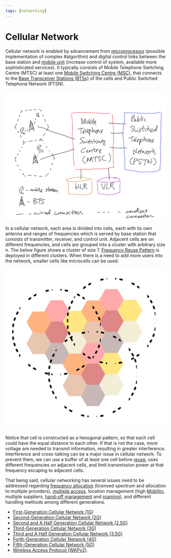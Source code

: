 ```yaml
---
tags: [networking]
---
```


# Cellular Network

Cellular network is enabled by advancement from
[microprocessor](202404051142.md) (possible implementation of complex
#algorithm) and digital control links between the base station and [mobile
unit](202303292141.md) (increase control of system, available more sophisticated
services). It typically consists of Mobile Telephone Switching Centre (MTSC) at
least one [Mobile Switching Centre (MSC)](202305081828.md), that connects to the
[Base Transceiver Stations (BTSs)](202305162145.md) of the cells and Public
Switched Telephone Network (PTSN).

![Cellular network typical infrastructure](pic/cell-network-general-infrastructure-view.png)

In a cellular network, each area is divided into cells, each with its own
antenna and ranges of frequencies which is served by base station that consists
of transmitter, receiver, and control unit. Adjacent cells are on different
frequencies, and cells are grouped into a cluster with arbitrary size $n$. The
below figure shows a cluster of size 7. [Frequency Reuse Pattern](202305081328.md)
is deployed in different clusters. When there is a need to add more users into
the network, smaller cells like microcells can be used.

![Cell architecture](pic/cell-architecure.svg)

Notice that cell is constructed as a hexogonal pattern, so that each cell could
have the equal distance to each other. If that is not the case, more voltage are
needed to transmit information, resulting in greater interference. Interference
and cross-talking can be a major issue in cellular network. To prevent them, we
can use a buffer of at least one cell before [reuse](202305081328.md), uses
different frequencies on adjacent cells, and limit transmission power at that
frequency escaping to adjacent cells.

That being said, cellular networking has several issues need to be addressed
regarding [frequency allocation](202302161842.md) (licensed spectrum and
allocation to multiple providers), [multiple access](202304262143.md), location
management (high [Mobility](202303292141.md), multiple suppliers, [hand-off management](202305111947.md)
and [roaming](202303021542.md)), and different handling methods among different
generations.

- [First-Generation Cellular Network (1G)](202303311218.md)
- [Second-Generation Cellular Network (2G)](202303311222.md)
- [Second and A Half Generation Cellular Network (2.5G)](202303311226.md)
- [Third-Generation Cellular Network (3G)](202303311227.md)
- [Third and A Half Generation Cellular Network (3.5G)](202405140941.md)
- [Forth-Generation Cellular Network (4G)](202303312039.md)
- [Fifth-Generation Cellular Network (5G)](202305112009.md)
- [Wireless Access Protocol (WAPv2)](202302161711.md).
